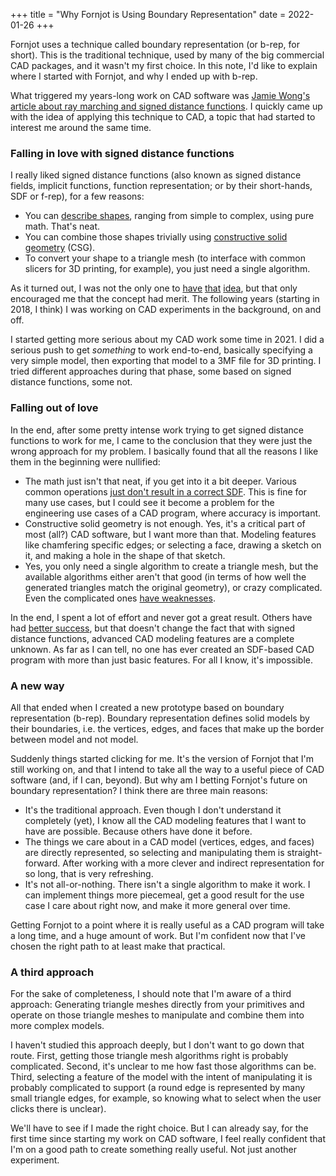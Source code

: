 +++
title = "Why Fornjot is Using Boundary Representation"
date  = 2022-01-26
+++

Fornjot uses a technique called boundary representation (or b-rep, for short). This is the traditional technique, used by many of the big commercial CAD packages, and it wasn't my first choice. In this note, I'd like to explain where I started with Fornjot, and why I ended up with b-rep.

What triggered my years-long work on CAD software was [Jamie Wong's article about ray marching and signed distance functions](http://jamie-wong.com/2016/07/15/ray-marching-signed-distance-functions/). I quickly came up with the idea of applying this technique to CAD, a topic that had started to interest me around the same time.


### Falling in love with signed distance functions

I really liked signed distance functions (also known as signed distance fields, implicit functions, function representation; or by their short-hands, SDF or f-rep), for a few reasons:

- You can [describe shapes](https://iquilezles.org/www/articles/distfunctions/distfunctions.htm), ranging from simple to complex, using pure math. That's neat.
- You can combine those shapes trivially using [constructive solid geometry](https://en.wikipedia.org/wiki/Constructive_solid_geometry) (CSG).
- To convert your shape to a triangle mesh (to interface with common slicers for 3D printing, for example), you just need a single algorithm.

As it turned out, I was not the only one to [have](http://implicitcad.org/) [that](https://github.com/deadsy/sdfx) [idea](https://libfive.com/), but that only encouraged me that the concept had merit. The following years (starting in 2018, I think) I was working on CAD experiments in the background, on and off.

I started getting more serious about my CAD work some time in 2021. I did a serious push to get *something* to work end-to-end, basically specifying a very simple model, then exporting that model to a 3MF file for 3D printing. I tried different approaches during that phase, some based on signed distance functions, some not.


### Falling out of love

In the end, after some pretty intense work trying to get signed distance functions to work for me, I came to the conclusion that they were just the wrong approach for my problem. I basically found that all the reasons I like them in the beginning were nullified:

- The math just isn't that neat, if you get into it a bit deeper. Various common operations [just don't result in a correct SDF](https://iquilezles.org/www/articles/interiordistance/interiordistance.htm). This is fine for many use cases, but I could see it become a problem for the engineering use cases of a CAD program, where accuracy is important.
- Constructive solid geometry is not enough. Yes, it's a critical part of most (all?) CAD software, but I want more than that. Modeling features like chamfering specific edges; or selecting a face, drawing a sketch on it, and making a hole in the shape of that sketch.
- Yes, you only need a single algorithm to create a triangle mesh, but the available algorithms either aren't that good (in terms of how well the generated triangles match the original geometry), or crazy complicated. Even the complicated ones [have weaknesses](https://github.com/curv3d/curv/blob/bdff8dc6c046ad157f6e088e37285a5113581aa2/ideas/v-rep/To_Mesh.rst).

In the end, I spent a lot of effort and never got a great result. Others have had [better success](https://libfive.com/), but that doesn't change the fact that with signed distance functions, advanced CAD modeling features are a complete unknown. As far as I can tell, no one has ever created an SDF-based CAD program with more than just basic features. For all I know, it's impossible.


### A new way

All that ended when I created a new prototype based on boundary representation (b-rep). Boundary representation defines solid models by their boundaries, i.e. the vertices, edges, and faces that make up the border between model and not model.

Suddenly things started clicking for me. It's the version of Fornjot that I'm still working on, and that I intend to take all the way to a useful piece of CAD software (and, if I can, beyond). But why am I betting Fornjot's future on boundary representation? I think there are three main reasons:

- It's the traditional approach. Even though I don't understand it completely (yet), I know all the CAD modeling features that I want to have are possible. Because others have done it before.
- The things we care about in a CAD model (vertices, edges, and faces) are directly represented, so selecting and manipulating them is straight-forward. After working with a more clever and indirect representation for so long, that is very refreshing.
- It's not all-or-nothing. There isn't a single algorithm to make it work. I can implement things more piecemeal, get a good result for the use case I care about right now, and make it more general over time.

Getting Fornjot to a point where it is really useful as a CAD program will take a long time, and a huge amount of work. But I'm confident now that I've chosen the right path to at least make that practical.


### A third approach

For the sake of completeness, I should note that I'm aware of a third approach: Generating triangle meshes directly from your primitives and operate on those triangle meshes to manipulate and combine them into more complex models.

I haven't studied this approach deeply, but I don't want to go down that route. First, getting those triangle mesh algorithms right is probably complicated. Second, it's unclear to me how fast those algorithms can be. Third, selecting a feature of the model with the intent of manipulating it is probably complicated to support (a round edge is represented by many small triangle edges, for example, so knowing what to select when the user clicks there is unclear).

We'll have to see if I made the right choice. But I can already say, for the first time since starting my work on CAD software, I feel really confident that I'm on a good path to create something really useful. Not just another experiment.
